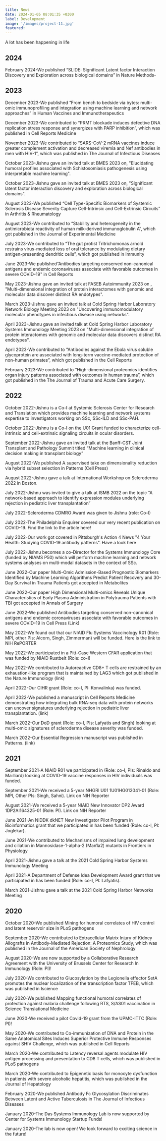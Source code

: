 ```yaml
---
title: News
date: 2024-01-05 08:01:35 +0300
label: Development
image: '/images/project-11.jpg'
featured:
---
```


A lot has been happening in life

## 2024

February 2024-We published “SLIDE: Significant Latent factor Interaction Discovery and Exploration across biological domains” in Nature Methods-

## 2023

December 2023-We published “From bench to bedside via bytes: multi-omic immunoprofiling and integration using machine learning and network approaches” in Human Vaccines and Immunotherapeutics

December 2023-We contributed to “PRMT blockade induces defective DNA replication stress response and synergizes with PARP inhibition”, which was published in Cell Reports Medicine

November 2023-We contributed to “SARS-CoV-2 mRNA vaccines induce greater complement activation and decreased viremia and Nef antibodies in men with HIV-1”, which was published in The Journal of Infectious Diseases

October 2023-Jishnu gave an invited talk at BMES 2023 on, "Elucidating humoral profiles associated with Schistosomiasis pathogenesis using interpretable machine learning".

October 2023-Jishnu gave an invited talk at BMES 2023 on, "Significant latent factor interaction discovery and exploration across biological domains".

August 2023-We published “Cell Type-Specific Biomarkers of Systemic Sclerosis Disease Severity Capture Cell-Intrinsic and Cell-Extrinsic Circuits” in Arthritis & Rheumatology

August 2023-We contributed to “Stability and heterogeneity in the antimicrobiota reactivity of human milk-derived immunoglobulin A”, which got published in the Journal of Experimental Medicine

July 2023-We contributed to “The gut protist Tritrichomonas arnold restrains virus-mediated loss of oral tolerance by modulating dietary antigen-presenting dendritic cells”, which got published in Immunity

June 2023-We published“Antibodies targeting conserved non-canonical antigens and endemic coronaviruses associate with favorable outcomes in severe COVID-19" in Cell Reports

May 2023-Jishnu gave an invited talk at FASEB Autoimmunity 2023 on , "Multi-dimensional integration of protein interactomes with genomic and molecular data discover distinct RA endotypes".

March 2023-Jishnu gave an invited talk at Cold Spring Harbor Laboratory Network Biology Meeting 2023 on "Uncovering immunomodulatory molecular phenotypes in infectious disease using networks".

April 2023-Jishnu gave an invited talk at Cold Spring Harbor Laboratory Systems Immunology Meeting 2023 on "Multi-dimensional integration of protein interactomes with genomic and molecular data discovers distinct RA endotypes".

April 2023-We contributed to “Antibodies against the Ebola virus soluble glycoprotein are associated with long-term vaccine-mediated protection of non-human primates”, which got published in the Cell Reports

February 2023-We contributed to “High-dimensional proteomics identifies organ injury patterns associated with outcomes in human trauma”, which got published in the The Journal of Trauma and Acute Care Surgery.

## 2022

October 2022-Jishnu is a Co-I at Systemic Sclerosis Center for Research and Translation which provides machine learning and network systems expertise to investigators working on SSc, SSc-ILD and SSc-PAH.

October 2022-Jishnu is a Co-I on the U01 Grant funded to characterize cell-intrinsic and cell-extrinsic signaling circuits in ocular disorders.

September 2022-Jishnu gave an invited talk at the Banff-CST Joint Transplant and Pathology Summit titled “Machine learning in clinical decision making in transplant biology”

August 2022-We published A supervised take on dimensionality reduction via hybrid subset selection in Patterns (Cell Press)

August 2022-Jishnu gave a talk at International Workshop on Scleroderma 2022 in Boston.

July 2022-Jishnu was invited to give a talk at ISMB 2022 on the topic “A network-based approach to identify expression modules underlying rejection in pediatric liver transplantation”

July 2022-Scleroderma CDMRO Award was given to Jishnu (role: Co-I)

July 2022-The Philadelphia Enquirer covered our very recent publication on COVID-19. Find the link to the article here! 

July 2022-Our work got covered in Pittsburgh's Action 4 News "4 Your Health: Studying COVID-19 antibody patterns". Have a look here

July 2022-Jishnu becomes a co-Director for the Systems Immunology Core (funded by NIAMS P50) which will perform machine learning and network systems analyses on multi-modal datasets in the context of SSc.

June 2022-Our paper Multi-Omic Admission-Based Prognostic Biomarkers Identified by Machine Learning Algorithms Predict Patient Recovery and 30-Day Survival in Trauma Patients got accepted in Metabolites

June 2022-Our paper High Dimensional Multi-omics Reveals Unique Characteristics of Early Plasma Administration in Polytrauma Patients with TBI got accepted in Annals of Surgery

June 2022-We published Antibodies targeting conserved non-canonical antigens and endemic coronaviruses associate with favorable outcomes in severe COVID-19 in Cell Press (Link)

May 2022-We found out that our NIAID Flu Systems Vaccinology R01 (Role: MPI, other PIs: Alcorn, Singh, Zimmerman) will be funded. Here is the link to NIH RePORTER

May 2022-We participated in a Pitt-Case Western CFAR application that was funded by NIAID Rustbelt (Role: co-I)

May 2022-We contributed to Autoreactive CD8+ T cells are restrained by an exhaustion-like program that is maintained by LAG3  which got published in the Nature Immunology (link)

April 2022-Our CIHR grant (Role: co-I, PI: Konvalinka) was funded.

April 2022-We published a manuscript in Cell Reports Medicine demonstrating how integrating bulk RNA-seq data with protein networks can uncover signatures underlying rejection in pediatric liver transplantation. (link)

March 2022-Our DoD grant (Role: co-I, PIs: Lafyatis and Singh) looking at multi-omic signatures of scleroderma disease severity was funded.

March 2022-Our Essential Regression manuscript was published in Patterns. (link)

## 2021

September 2021-A NIAID R01 we participated in (Role: co-I, PIs: Rinaldo and Mailliard) looking at COVID-19 vaccine responses in HIV individuals was funded.

September 2021-We received a 5-year NHGRI U01 1U01HG012041-01 (Role: MPI, Other PIs: Singh, Sahni). Link on NIH Reporter 

August 2021-We received a 5-year NIAID New Innovator DP2 Award 1DP2AI164325-01 (Role: PI). Link on NIH Reporter

June 2021-An NIDDK dkNET New Investigator Pilot Program in Bioinformatics grant that we participated in has been funded (Role: co-I, PI: Joglekar).

June 2021-We contributed to Mechanisms of impaired lung development and ciliation in Mannosidase-1-alpha-2 (Man1a2) mutants in Frontiers in Physiology

April 2021-Jishnu gave a talk at the 2021 Cold Spring Harbor Systems Immunology Meeting

April 2021-A Department of Defense Idea Development Award grant that we participated in has been funded (Role: co-I, PI: Lafyatis).

March 2021-Jishnu gave a talk at the 2021 Cold Spring Harbor Networks Meeting

## 2020

October 2020-We published Mining for humoral correlates of HIV control and latent reservoir size in PLoS pathogens

September 2020-We contributed to Extracellular Matrix Injury of Kidney Allografts in Antibody-Mediated Rejection: A Proteomics Study, which was published in the Journal of the American Society of Nephrology

August 2020-We are now supported by a Collaborative Research Agreement with the University of Brussels Center for Research In Immunology (Role: PI)!

July 2020-We contributed to Glucosylation by the Legionella effector SetA promotes the nuclear localization of the transcription factor TFEB, which was published in Iscience

July 2020-We published Mapping functional humoral correlates of protection against malaria challenge following RTS, S/AS01 vaccination in Science Translational Medicine

June 2020-We received a pilot Covid-19 grant from the UPMC-ITTC (Role: PI)!

May 2020-We contributed to Co-immunization of DNA and Protein in the Same Anatomical Sites Induces Superior Protective Immune Responses against SHIV Challenge, which was published in Cell Reports

March 2020-We contributed to Latency reversal agents modulate HIV antigen processing and presentation to CD8 T cells, which was published in PLoS pathogens

March 2020-We contributed to Epigenetic basis for monocyte dysfunction in patients with severe alcoholic hepatitis, which was published in the Journal of Hepatology

February 2020-We published Antibody Fc Glycosylation Discriminates Between Latent and Active Tuberculosis in The Journal of Infectious Diseases

January 2020-The Das Systems Immunology Lab is now supported by Center for Systems Immunology Startup Funds!

January 2020-The lab is now open! We look forward to exciting science in the future!

